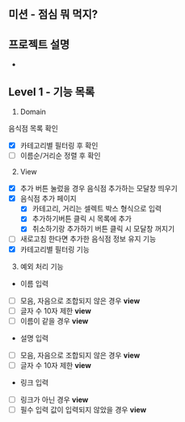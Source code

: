 ## 미션 - 점심 뭐 먹지?

## 프로젝트 설명

-

## Level 1 - 기능 목록

1.  Domain

음식점 목록 확인

- [x] 카테고리별 필터링 후 확인
- [ ] 이름순/거리순 정렬 후 확인

2. View

- [x] 추가 버튼 눌렀을 경우 음식점 추가하는 모달창 띄우기
- [x] 음식점 추가 페이지
  - [x] 카테고리, 거리는 셀렉트 박스 형식으로 입력
  - [x] 추가하기버튼 클릭 시 목록에 추가
  - [x] 취소하기랑 추가하기 버튼 클릭 시 모달창 꺼지기
- [ ] 새로고침 한다면 추가한 음식점 정보 유지 기능
- [x] 카테고리별 필터링 기능

3.  예외 처리 기능

- 이름 입력
- [ ] 모음, 자음으로 조합되지 않은 경우 **view**
- [ ] 글자 수 10자 제한 **view**
- [ ] 이름이 같을 경우 **view**
- 설명 입력
- [ ] 모음, 자음으로 조합되지 않은 경우 **view**
- [ ] 글자 수 10자 제한 **view**
- 링크 입력
- [ ] 링크가 아닌 경우 **view**
- [ ] 필수 입력 값이 입력되지 않았을 경우 **view**
